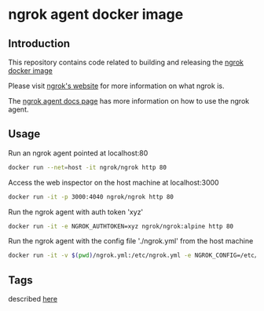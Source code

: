 # ngrok agent docker image

## Introduction

This repository contains code related to building and releasing the [ngrok docker image][ngrok-dockerhub]

Please visit [ngrok's website][ngrok] for more information on what ngrok is.

The [ngrok agent docs page][ngrok-docs] has more information on how to use the ngrok agent.

## Usage

Run an ngrok agent pointed at localhost:80

```bash
docker run --net=host -it ngrok/ngrok http 80
```

Access the web inspector on the host machine at localhost:3000

```bash
docker run -it -p 3000:4040 ngrok/ngrok http 80
```

Run the ngrok agent with auth token 'xyz'

```bash
docker run -it -e NGROK_AUTHTOKEN=xyz ngrok/ngrok:alpine http 80
```

Run the ngrok agent with the config file './ngrok.yml' from the host machine

```bash
docker run -it -v $(pwd)/ngrok.yml:/etc/ngrok.yml -e NGROK_CONFIG=/etc/ngrok.yml ngrok/ngrok:alpine http 80
```

## Tags

described [here][ngrok-dockerhub]

[ngrok-dockerhub]: https://hub.docker.com/r/ngrok/ngrok
[ngrok]: https://ngrok.com/
[ngrok-docs]: https://ngrok.com/docs
